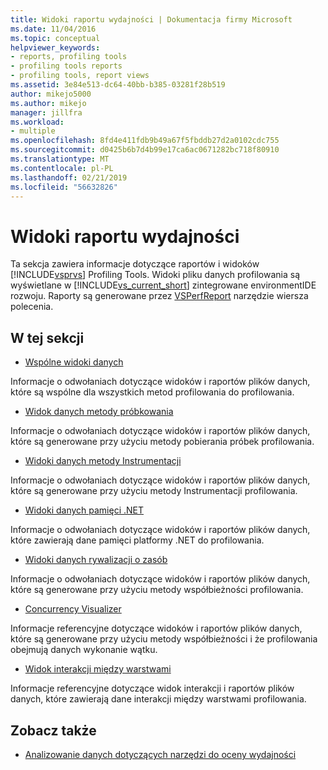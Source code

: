```yaml
---
title: Widoki raportu wydajności | Dokumentacja firmy Microsoft
ms.date: 11/04/2016
ms.topic: conceptual
helpviewer_keywords:
- reports, profiling tools
- profiling tools reports
- profiling tools, report views
ms.assetid: 3e84e513-dc64-40bb-b385-03281f28b519
author: mikejo5000
ms.author: mikejo
manager: jillfra
ms.workload:
- multiple
ms.openlocfilehash: 8fd4e411fdb9b49a67f5fbddb27d2a0102cdc755
ms.sourcegitcommit: d0425b6b7d4b99e17ca6ac0671282bc718f80910
ms.translationtype: MT
ms.contentlocale: pl-PL
ms.lasthandoff: 02/21/2019
ms.locfileid: "56632826"
---
```

# <a name="performance-report-views"></a>Widoki raportu wydajności
Ta sekcja zawiera informacje dotyczące raportów i widoków [!INCLUDE[vsprvs](../code-quality/includes/vsprvs_md.md)] Profiling Tools. Widoki pliku danych profilowania są wyświetlane w [!INCLUDE[vs_current_short](../code-quality/includes/vs_current_short_md.md)] zintegrowane environmentIDE rozwoju. Raporty są generowane przez [VSPerfReport](../profiling/vsperfreport.md) narzędzie wiersza polecenia.

## <a name="in-this-section"></a>W tej sekcji
- [Wspólne widoki danych](../profiling/common-data-views.md)

 Informacje o odwołaniach dotyczące widoków i raportów plików danych, które są wspólne dla wszystkich metod profilowania do profilowania.

- [Widok danych metody próbkowania](../profiling/profiler-sampling-method-data-views.md)

 Informacje o odwołaniach dotyczące widoków i raportów plików danych, które są generowane przy użyciu metody pobierania próbek profilowania.

- [Widoki danych metody Instrumentacji](../profiling/instrumentation-method-data-views.md)

 Informacje o odwołaniach dotyczące widoków i raportów plików danych, które są generowane przy użyciu metody Instrumentacji profilowania.

- [Widoki danych pamięci .NET](../profiling/dotnet-memory-data-views.md)

 Informacje o odwołaniach dotyczące widoków i raportów plików danych, które zawierają dane pamięci platformy .NET do profilowania.

- [Widoki danych rywalizacji o zasób](../profiling/resource-contention-data-views.md)

 Informacje o odwołaniach dotyczące widoków i raportów plików danych, które są generowane przy użyciu metody współbieżności profilowania.

- [Concurrency Visualizer](../profiling/concurrency-visualizer.md)

 Informacje referencyjne dotyczące widoków i raportów plików danych, które są generowane przy użyciu metody współbieżności i że profilowania obejmują danych wykonanie wątku.

- [Widok interakcji między warstwami](../profiling/tier-interactions-view.md)

 Informacje referencyjne dotyczące widok interakcji i raportów plików danych, które zawierają dane interakcji między warstwami profilowania.

## <a name="see-also"></a>Zobacz także
- [Analizowanie danych dotyczących narzędzi do oceny wydajności](../profiling/analyzing-performance-tools-data.md)